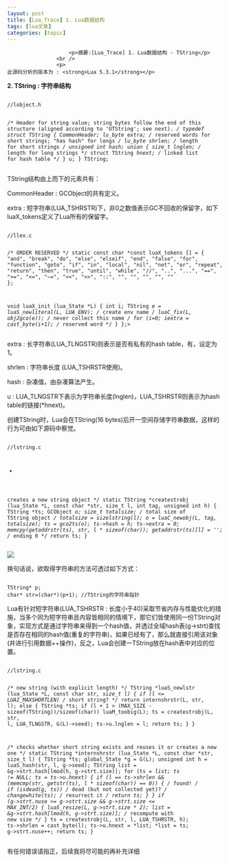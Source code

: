 ```yaml
---
layout: post
title: [Lua_Trace] 1. Lua数据结构  
tags: [lua文章]
categories: [topic]
---
```


                        <p>摘要:[Lua_Trace] 1. Lua数据结构 - TString</p>
                    <br />
                    <p>
	此源码分析的版本为 : <strong>Lua 5.3.1</strong></p>
<p>
	<strong>2. TString : 字符串结构</strong></p>
<pre><code>
//lobject.h

/*
 Header for string value; string bytes follow the end of this structure
 (aligned according to 'UTString'; see next).
*/
typedef struct TString {
  CommonHeader;
  lu_byte extra;  /* reserved words for short strings; "has hash" for longs */
  lu_byte shrlen;  /* length for short strings */
  unsigned int hash;
  union {
    size_t lnglen;  /* length for long strings */
    struct TString *hnext;  /* linked list for hash table */
  } u;
} TString;</code></pre>
<p>
	TString结构由上而下的元素共有：</p>
<p>
	CommonHeader : GCObject的共有定义。</p>
<p>
	extra : 短字符串(LUA_TSHRSTR)下，非0之数值表示GC不回收的保留字，如下luaX_tokens定义了Lua所有的保留字。</p>
<pre><code>
//llex.c

/* ORDER RESERVED */
static const char *const luaX_tokens [] = {
    "and", "break", "do", "else", "elseif",
    "end", "false", "for", "function", "goto", "if",
    "in", "local", "nil", "not", "or", "repeat",
    "return", "then", "true", "until", "while",
    "//", "..", "...", "==", ">=", "<=", "~=",
    "<<", ">>", "::", "",
    "", "", "", ""
};

void luaX_init (lua_State *L) {
  int i;
  TString *e = luaS_newliteral(L, LUA_ENV);  /* create env name */
  luaC_fix(L, obj2gco(e));  /* never collect this name */
  for (i=0; iextra = cast_byte(i+1);  /* reserved word */
  }
};></code></pre>
<p>
	extra : 长字符串(LUA_TLNGSTR)则表示是否有私有的hash table，有，设定为1。</p>
<p>
	shrlen : 字符串长度 (LUA_TSHRSTR使用)。</p>
<p>
	hash : 杂凑值，由杂凑算法产生。</p>
<p>
	u : LUA_TLNGSTR下表示为字符串长度(lnglen)，LUA_TSHRSTR则表示为hash table的链接(*hnext)。</p>
<p>
</p>
<p>
	创建TString时，Lua会在TString(16 bytes)后开一空间存储字符串数据，这样的行为可由如下源码中察觉。</p>
<pre><code>
//lstring.c

*
 creates a new string object
*/
static TString *createstrobj (lua_State *L, const char *str, size_t l,
                              int tag, unsigned int h) {
  TString *ts;
  GCObject *o;
  size_t totalsize;  /* total size of TString object */
  totalsize = sizelstring(l);
  o = luaC_newobj(L, tag, totalsize);
  ts = gco2ts(o);
  ts->hash = h;
  ts->extra = 0;
  memcpy(getaddrstr(ts), str, l * sizeof(char));
  getaddrstr(ts)[l] = '';  /* ending 0 */
  return ts;
}</code></pre>
<p>
	<img border="0" src="https://az787680.vo.msecnd.net/user/iounegpf/1507/201571391157172.png"></p>
<p>
	换句话说，欲取得字符串的方法可透过如下方式：</p>
<pre><code>
TString* p;
char* str=(char*)(p+1); //TString的字符串指针</code></pre>
<p>
	Lua有针对短字符串(LUA_TSHRSTR : 长度小于40)采取节省内存与性能优化的措施，当多个同为短字符串且内容皆相同的情境下，那它们皆使用同一份TString对象，实现方式是通过字符串来得到一个hash值，并透过全域hash表(g->strt)查找是否存在相同的hash值(重复的字符串)，如果已经有了，那么就直接引用该对象(并进行引用数据++操作)，反之，Lua会创建一TString放在hash表中对应的位置。</p>
<pre><code>
//lstring.c

/*
 new string (with explicit length)
*/
TString *luaS_newlstr (lua_State *L, const char *str, size_t l) {
  if (l <= LUAI_MAXSHORTLEN)  /* short string? */
    return internshrstr(L, str, l);
  else {
    TString *ts;
    if (l + 1 > (MAX_SIZE - sizeof(TString))/sizeof(char))
      luaM_toobig(L);
    ts = createstrobj(L, str, l, LUA_TLNGSTR, G(L)->seed);
    ts->u.lnglen = l;
    return ts;
  }
}

/*
 checks whether short string exists and reuses it or creates a new one
*/
static TString *internshrstr (lua_State *L, const char *str, size_t l) {
  TString *ts;
  global_State *g = G(L);
  unsigned int h = luaS_hash(str, l, g->seed);
  TString list = &amp;g->strt.hash[lmod(h, g->strt.size)];
  for (ts = *list; ts != NULL; ts = ts->u.hnext) {
    if (l == ts->shrlen &amp;&amp;
        (memcmp(str, getstr(ts), l * sizeof(char)) == 0)) {
      /* found! */
      if (isdead(g, ts))  /* dead (but not collected yet)? */
        changewhite(ts);  /* resurrect it */
      return ts;
    }
  }
  if (g->strt.nuse >= g->strt.size &amp;&amp; g->strt.size <= MAX_INT/2) {
    luaS_resize(L, g->strt.size * 2);
    list = &amp;g->strt.hash[lmod(h, g->strt.size)];  /* recompute with new size */
  }
  ts = createstrobj(L, str, l, LUA_TSHRSTR, h);
  ts->shrlen = cast_byte(l);
  ts->u.hnext = *list;
  *list = ts;
  g->strt.nuse++;
  return ts;
}</code></pre>
<p>
	有任何错误请指正，后续我将尽可能的再补充详细</p>